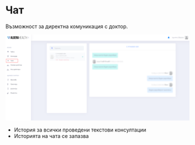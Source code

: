 # Чат

Възможност за директна комуникация с доктор.

[![Чат](images/chat-01.png)](images/chat-01.png)

  - История за всички проведени текстови консултации
  - Историята на чата се запазва
